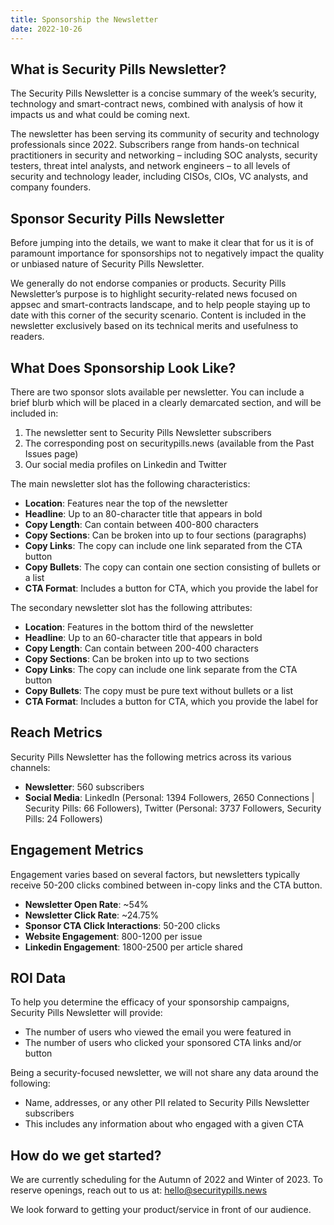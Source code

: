 ```yaml
---
title: Sponsorship the Newsletter
date: 2022-10-26
---
```


## What is Security Pills Newsletter?
The Security Pills Newsletter is a concise summary of the week’s security, technology and smart-contract news, combined with analysis of how it impacts us and what could be coming next.

The newsletter has been serving its community of security and technology professionals since 2022. Subscribers range from hands-on technical practitioners in security and networking – including SOC analysts, security testers, threat intel analysts, and network engineers – to all levels of security and technology leader, including CISOs, CIOs, VC analysts, and company founders.


## Sponsor Security Pills Newsletter
Before jumping into the details, we want to make it clear that for us it is of paramount importance for sponsorships not to negatively impact the quality or unbiased nature of Security Pills Newsletter.

We generally do not endorse companies or products. Security Pills Newsletter’s purpose is to highlight security-related news focused on appsec and smart-contracts landscape, and to help people staying up to date with this corner of the security scenario. Content is included in the newsletter exclusively based on its technical merits and usefulness to readers.

## What Does Sponsorship Look Like?
There are two sponsor slots available per newsletter. You can include a brief blurb which will be placed in a clearly demarcated section, and will be included in:

1.	The newsletter sent to Security Pills Newsletter subscribers
2.	The corresponding post on securitypills.news (available from the Past Issues page)
3.	Our social media profiles on Linkedin and Twitter


The main newsletter slot has the following characteristics:

- **Location**: Features near the top of the newsletter
- **Headline**: Up to an 80-character title that appears in bold
- **Copy Length**: Can contain between 400-800 characters
- **Copy Sections**: Can be broken into up to four sections (paragraphs)
- **Copy Links**: The copy can include one link separated from the CTA button
- **Copy Bullets**: The copy can contain one section consisting of bullets or a list
- **CTA Format**: Includes a button for CTA, which you provide the label for

The secondary newsletter slot has the following attributes:

- **Location**: Features in the bottom third of the newsletter
- **Headline**: Up to an 60-character title that appears in bold
- **Copy Length**: Can contain between 200-400 characters
- **Copy Sections**: Can be broken into up to two sections
- **Copy Links**: The copy can include one link separate from the CTA button
- **Copy Bullets**: The copy must be pure text without bullets or a list
- **CTA Format**: Includes a button for CTA, which you provide the label for


## Reach Metrics
Security Pills Newsletter has the following metrics across its various channels:

- **Newsletter**: 560 subscribers
- **Social Media**:  LinkedIn (Personal: 1394 Followers, 2650 Connections | Security Pills: 66 Followers), Twitter (Personal: 3737 Followers, Security Pills: 24 Followers)

## Engagement Metrics

Engagement varies based on several factors, but newsletters typically receive 50-200 clicks combined between in-copy links and the CTA button.
- **Newsletter Open Rate**: ~54%
- **Newsletter Click Rate**: ~24.75%
- **Sponsor CTA Click Interactions**: 50-200 clicks
- **Website Engagement**: 800-1200 per issue
- **Linkedin Engagement**: 1800-2500 per article shared

## ROI Data
To help you determine the efficacy of your sponsorship campaigns, Security Pills Newsletter will provide:
- The number of users who viewed the email you were featured in
- The number of users who clicked your sponsored CTA links and/or button

Being a security-focused newsletter, we will not share any data around the following:
- Name, addresses, or any other PII related to Security Pills Newsletter subscribers
- This includes any information about who engaged with a given CTA

## How do we get started?

We are currently scheduling for the Autumn of 2022 and Winter of 2023. To reserve openings, reach out to us at: hello@securitypills.news

We look forward to getting your product/service in front of our audience.
